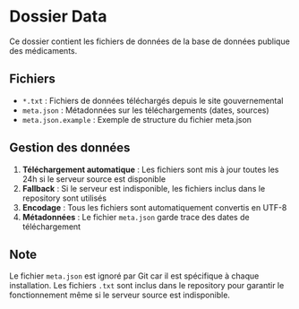 # Dossier Data

Ce dossier contient les fichiers de données de la base de données publique des médicaments.

## Fichiers

- `*.txt` : Fichiers de données téléchargés depuis le site gouvernemental
- `meta.json` : Métadonnées sur les téléchargements (dates, sources)
- `meta.json.example` : Exemple de structure du fichier meta.json

## Gestion des données

1. **Téléchargement automatique** : Les fichiers sont mis à jour toutes les 24h si le serveur source est disponible
2. **Fallback** : Si le serveur est indisponible, les fichiers inclus dans le repository sont utilisés
3. **Encodage** : Tous les fichiers sont automatiquement convertis en UTF-8
4. **Métadonnées** : Le fichier `meta.json` garde trace des dates de téléchargement

## Note

Le fichier `meta.json` est ignoré par Git car il est spécifique à chaque installation.
Les fichiers `.txt` sont inclus dans le repository pour garantir le fonctionnement même si le serveur source est indisponible.